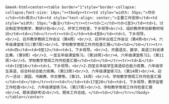 `Gmeek-html<center><table border="1"style="border-collapse: collapse;font-size: 14px;"><tbody><tr><td style="width: 55px;">月份</td><td>周次</td><td style="text-align: center;">主要工作安排</td><td style="width: 55px;">备注</td></tr><tr><td>二</td><td>1至3</td><td>1、讨论制定学校教学、教研计划<br/>2、开学工作检查，下乡视导<br/>3、组织教师参加新教材培训</td><td></td></tr><tr><td>三</td><td>4至8</td><td>1、下乡视导。<br/>2、召开教学教研工作会议（第4周）<br/>3、召开毕业班工作会议（第4周<br/>4、六年级课堂练习1(第7周)<br/>5、学校教学常规工作月检查汇报</td><td></td></tr><tr><td>四</td><td>9至12</td><td>1、下乡视导。<br/>2、开展语文、数学、英语三科说课比赛。(第9周）<br/>3、一至五年级课堂练习。(第10周)<br/>4、六年级课堂练习2。(第11周)<br/>5、学校教学常规工作月检查汇报</td><td></td></tr><tr><td>五</td><td>13至16</td><td>1、下乡视导。<br/>2.四至五年级学生英语综合能力竞赛，六年级学生英语、综合科综合能力竞赛。(第13周)<br/>3、六年级课堂练习3。(第14周)<br/>4、迎六一活动：游园、书画赛、作文赛等。(第15、16周）<br/>5、学校教学常规工作月检查汇报</td><td></td></tr><tr><td>六</td><td>17至20</td><td>1、下乡视导，教学监管工作检查<br/>2、六年级课堂练习4。(第17周)<br/>3、学校教学常规工作月检查汇报<br/>4、期末调研考试<br/>5、期末工作总结。</td><td></td></tr></tbody></table></center>`